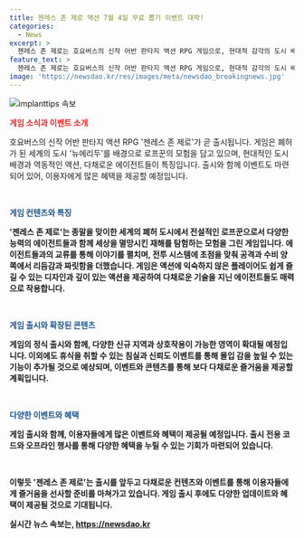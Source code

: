 ```yaml
---
title: 젠레스 존 제로 액션 7월 4일 무료 뽑기 이벤트 대박!
categories:
  - News
excerpt: >
  젠레스 존 제로는 호요버스의 신작 어반 판타지 액션 RPG 게임으로, 현대적 감각의 도시 배경과 역동적 액션, 다채로운 에이전트로 구성돼있다. 이번 출시를 앞둔 특별 방송에서는 게임의 특징과 정식 출시 버전에서 만날 수 있는 여러 콘텐츠를 공개했는데, 게임 캐릭터와 배경, 그리고 액션 시스템 등을 소개하며 기대감을 높였다. 젠레스 존 제로는 7월 4일에 모바일과 PC, 플레이스테이션5 등에서 글로벌 동시 출시 예정이며, 출시와 함께 다양한 이벤트와 현장 행사가 마련돼 있어 기대를 모으고 있다. 짜릿한 액션과 기다려진 모험의 세계를 경험해보고 싶은 이용자들에게 흥미로운 선택지가 될 전망이다.
feature_text: >
  젠레스 존 제로는 호요버스의 신작 어반 판타지 액션 RPG 게임으로, 현대적 감각의 도시 배경과 역동적 액션, 다채로운 에이전트로 구성돼있다. 이번 출시를 앞둔 특별 방송에서는 게임의 특징과 정식 출시 버전에서 만날 수 있는 여러 콘텐츠를 공개했는데, 게임 캐릭터와 배경, 그리고 액션 시스템 등을 소개하며 기대감을 높였다. 젠레스 존 제로는 7월 4일에 모바일과 PC, 플레이스테이션5 등에서 글로벌 동시 출시 예정이며, 출시와 함께 다양한 이벤트와 현장 행사가 마련돼 있어 기대를 모으고 있다. 짜릿한 액션과 기다려진 모험의 세계를 경험해보고 싶은 이용자들에게 흥미로운 선택지가 될 전망이다.
image: 'https://newsdao.kr/res/images/meta/newsdao_breakingnews.jpg'
---
```


<p><img src="https://newsdao.kr/res/images/meta/newsdao_breakingnews.jpg" alt="implanttips 속보" /></p>

<p><b><span style="color: #ee2323;">게임 소식과 이벤트 소개</span></b></p>

<p>호요버스의 신작 어반 판타지 액션 RPG '젠레스 존 제로'가 곧 출시됩니다. 게임은 폐허가 된 세계의 도시 '뉴에리두'를 배경으로 로프꾼의 모험을 담고 있으며, 현대적인 도시 배경과 역동적인 액션, 다채로운 에이전트들이 특징입니다. 출시와 함께 이벤트도 마련되어 있어, 이용자에게 많은 혜택을 제공할 예정입니다. </p>

<p data-ke-size="size16">&nbsp;</p>

<p><b><span style="color: #1a5490;">게임 컨텐츠와 특징</span><b></p>

<p>'젠레스 존 제로'는 종말을 맞이한 세계의 폐허 도시에서 전설적인 로프꾼으로서 다양한 능력의 에이전트들과 함께 세상을 멸망시킨 재해를 탐험하는 모험을 그린 게임입니다. 에이전트들과의 교류를 통해 이야기를 펼치며, 전투 시스템에 초점을 맞춰 공격과 수비 양쪽에서 리듬감과 짜릿함을 더했습니다. 게임은 액션에 익숙하지 않은 플레이어도 쉽게 즐길 수 있는 디자인과 깊이 있는 액션을 제공하여 다채로운 기술을 지닌 에이전트들도 매력으로 작용합니다.</p>

<p data-ke-size="size16">&nbsp;</p>

<p><b><span style="color: #1a5490;">게임 출시와 확장된 콘텐츠</span><b></p>

<p>게임의 정식 출시와 함께, 다양한 신규 지역과 상호작용이 가능한 영역이 확대될 예정입니다. 이외에도 휴식을 취할 수 있는 침실과 신뢰도 이벤트를 통해 몰입 감을 높일 수 있는 기능이 추가될 것으로 예상되며, 이벤트와 콘텐츠를 통해 보다 다채로운 즐거움을 제공할 계획입니다.</p>

<p data-ke-size="size16">&nbsp;</p>

<p><b><span style="color: #1a5490;">다양한 이벤트와 혜택</span><b></p>

<p>게임 출시와 함께, 이용자들에게 많은 이벤트와 혜택이 제공될 예정입니다. 출시 전용 코드와 오프라인 행사를 통해 다양한 혜택을 누릴 수 있는 기회가 마련되어 있습니다. </p>

<p data-ke-size="size16">&nbsp;</p>

<p>이렇듯 '젠레스 존 제로'는 출시를 앞두고 다채로운 컨텐츠와 이벤트를 통해 이용자들에게 즐거움을 선사할 준비를 마쳐가고 있습니다. 게임 출시 후에도 다양한 업데이트와 혜택이 제공될 것으로 기대됩니다.</p>
실시간 뉴스 속보는, <a href="https://newsdao.kr" rel="dofollow">https://newsdao.kr</a>


